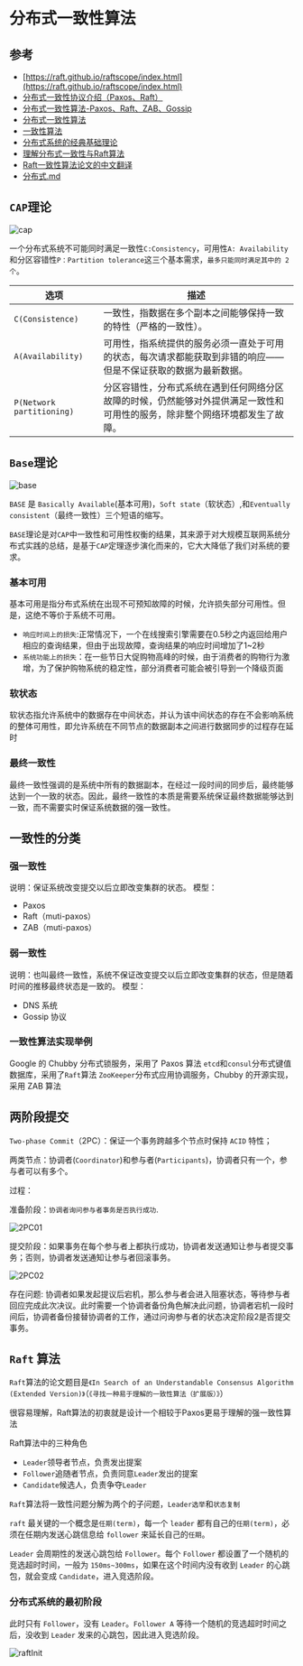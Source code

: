 # 分布式一致性算法

## 参考

- [https://raft.github.io/raftscope/index.html](https://raft.github.io/raftscope/index.html)
- [分布式一致性协议介绍（Paxos、Raft）](https://www.cnblogs.com/zhang-qc/p/8688258.html)
- [分布式一致性算法-Paxos、Raft、ZAB、Gossip](https://zhuanlan.zhihu.com/p/130332285)
- [分布式一致性算法](https://www.jianshu.com/p/40dbe406d2f4)
- [一致性算法](https://www.cnblogs.com/qmillet/p/12487412.html)
- [分布式系统的经典基础理论](https://github.com/Snailclimb/JavaGuide/blob/6e6d9da410d5cac35a2339b1debfbe2782b5f85a/docs/system-design/website-architecture/%E5%88%86%E5%B8%83%E5%BC%8F.md)
- [理解分布式一致性与Raft算法](https://www.cnblogs.com/mokafamily/p/11303534.html)
- [Raft一致性算法论文的中文翻译](https://github.com/maemual/raft-zh_cn)
- [分布式.md](https://github.com/CyC2018/CS-Notes/blob/f84b14041830ea38f1f2eb6061c3722aedc0e836/docs/notes/%E5%88%86%E5%B8%83%E5%BC%8F.md)

## `CAP`理论

![cap](./img/cap.png)

一个分布式系统不可能同时满足一致性`C:Consistency`，可用性`A: Availability`和分区容错性`P：Partition tolerance`这三个基本需求，`最多只能同时满足其中的 2 个`。

| 选项                      | 描述                                                                                                                         |
| ------------------------- | ---------------------------------------------------------------------------------------------------------------------------- |
| `C(Consistence)`          | 一致性，指数据在多个副本之间能够保持一致的特性（严格的一致性）。                                                             |
| `A(Availability)`         | 可用性，指系统提供的服务必须一直处于可用的状态，每次请求都能获取到非错的响应——但是不保证获取的数据为最新数据。               |
| `P(Network partitioning)` | 分区容错性，分布式系统在遇到任何网络分区故障的时候，仍然能够对外提供满足一致性和可用性的服务，除非整个网络环境都发生了故障。 |

## `Base`理论

![base](./img/base.png)

`BASE` 是 `Basically Available`(基本可用)，`Soft state`（软状态）,和`Eventually consistent`（最终一致性）三个短语的缩写。

`BASE`理论是对`CAP`中一致性和可用性权衡的结果，其来源于对大规模互联网系统分布式实践的总结，是基于`CAP`定理逐步演化而来的，它大大降低了我们对系统的要求。

### 基本可用

基本可用是指分布式系统在出现不可预知故障的时候，允许损失部分可用性。但是，这绝不等价于系统不可用。

- `响应时间上的损失`:正常情况下，一个在线搜索引擎需要在0.5秒之内返回给用户相应的查询结果，但由于出现故障，查询结果的响应时间增加了1~2秒
- `系统功能上的损失`：在一些节日大促购物高峰的时候，由于消费者的购物行为激增，为了保护购物系统的稳定性，部分消费者可能会被引导到一个降级页面

### 软状态

软状态指允许系统中的数据存在中间状态，并认为该中间状态的存在不会影响系统的整体可用性，即允许系统在不同节点的数据副本之间进行数据同步的过程存在延时

### 最终一致性

最终一致性强调的是系统中所有的数据副本，在经过一段时间的同步后，最终能够达到一个一致的状态。因此，最终一致性的本质是需要系统保证最终数据能够达到一致，而不需要实时保证系统数据的强一致性。

## 一致性的分类

### 强一致性

说明：保证系统改变提交以后立即改变集群的状态。
模型：

- Paxos
- Raft（muti-paxos）
- ZAB（muti-paxos）

### 弱一致性

说明：也叫最终一致性，系统不保证改变提交以后立即改变集群的状态，但是随着时间的推移最终状态是一致的。
模型：

- DNS 系统
- Gossip 协议

### 一致性算法实现举例

Google 的 Chubby 分布式锁服务，采用了 Paxos 算法
`etcd`和`consul`分布式键值数据库，采用了`Raft`算法
`ZooKeeper`分布式应用协调服务，Chubby 的开源实现，采用 ZAB 算法

## 两阶段提交

`Two-phase Commit`（2PC）：保证一个事务跨越多个节点时保持 `ACID` 特性；

两类节点：协调者(`Coordinator`)和参与者(`Participants`)，协调者只有一个，参与者可以有多个。

过程：

准备阶段：`协调者询问参与者事务是否执行成功`.

![2PC01](./img/2PC01.png)

提交阶段：如果事务在每个参与者上都执行成功，协调者发送通知让参与者提交事务；否则，协调者发送通知让参与者回滚事务。

![2PC02](./img/2PC02.png)

存在问题: 协调者如果发起提议后宕机，那么参与者会进入阻塞状态，等待参与者回应完成此次决议。此时需要一个协调者备份角色解决此问题，协调者宕机一段时间后，协调者备份接替协调者的工作，通过问询参与者的状态决定阶段2是否提交事务。

## `Raft` 算法

`Raft`算法的论文题目是`《In Search of an Understandable Consensus Algorithm (Extended Version)》`（`《寻找一种易于理解的一致性算法（扩展版）》`）

很容易理解，Raft算法的初衷就是设计一个相较于Paxos更易于理解的强一致性算法

Raft算法中的三种角色

- `Leader`领导者节点，负责发出提案
- `Follower`追随者节点，负责同意`Leader`发出的提案
- `Candidate`候选人，负责争夺`Leader`

`Raft`算法将一致性问题分解为两个的子问题，`Leader选举`和`状态复制`

`raft` 最关键的一个概念是`任期(term)`，每一个 `leader` 都有自己的`任期(term)`，必须在任期内发送心跳信息给 `follower` 来延长自己的`任期`。

`Leader` 会周期性的发送心跳包给 `Follower`。每个 `Follower` 都设置了一个随机的竞选超时时间，一般为 `150ms~300ms`，如果在这个时间内没有收到 `Leader` 的心跳包，就会变成 `Candidate`，进入竞选阶段。

### 分布式系统的最初阶段

此时只有 `Follower`，没有 `Leader`。`Follower A` 等待一个随机的竞选超时时间之后，没收到 `Leader` 发来的心跳包，因此进入竞选阶段。

![raftInit](./img/raftInit.gif)
